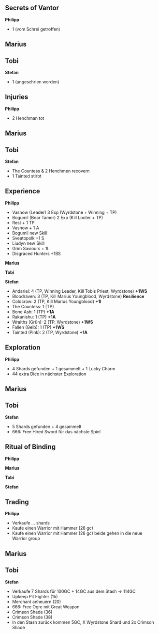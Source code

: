 ## Secrets of Vantor
**Philipp**  
  - 1 (vom Schrei getroffen)

**Marius**  
 - 

**Tobi**  
 - 

**Stefan**  
 - 1 (angeschrien worden)

## Injuries
**Philipp**  
  - 2 Henchman tot

**Marius**  
 - 

**Tobi**  
 - 
   
**Stefan**  
 - The Countess & 2 Henchmen recovern
 - 1 Tainted stirbt

## Experience
**Philipp**  
  - Vasnow (Leader) 3 Exp (Wyrdstone + Winning + TP)
  - Bogumil (Bear Tamer) 2 Exp (Kill Looter + TP)
  - Rest + 1 TP
  - Vasnow + 1 A
  - Bogumil new Skill
  - Sveatopolk +1 S
  - Liudyn new Skill
  - Grim Saviours + 1I
  - Disgraced Hunters +1BS
  

**Marius**  
 

**Tobi**  
 
   
**Stefan**  
 - Andariel: 4 (TP, Winning Leader, Kill Tobis Priest, Wyrdstone) **+1WS**
 - Bloodraven: 3 (TP, Kill Marius Youngblood, Wyrdstone) **Resilience**
 - Coldcrow: 2 (TP, Kill Marius Youngblood) **+1I**
 - The Countess: 1 (TP) 
 - Bone Ash: 1 (TP) **+1A**
 - Rakanishu: 1 (TP) **+1A**
 - Wraiths (Grün): 2 (TP, Wyrdstone) **+1WS**
 - Fallen (Gelb): 1 (TP) **+1WS**
 - Tainted (Pink): 2 (TP, Wyrdstone) **+1A**


## Exploration
**Philipp**  
  - 4 Shards gefunden + 1 gesammelt + 1 Lucky Charm
  - 44 extra Dice in nächster Exploration

**Marius**  
 -  

**Tobi**  
 - 
   
**Stefan**  
 - 5 Shards gefunden + 4 gesammelt
 - 666: Free Hired Sword für das nächste Spiel

## Ritual of Binding
**Philipp**   
  
**Marius**  

**Tobi**  

**Stefan**  

## Trading
**Philipp**   
- Verkaufe ... shards
- Kaufe einen Warrior mit Hammer (28 gc)
- Kaufe einen Warrior mit Hammer (28 gc)
beide gehen in die neue Warrior group

**Marius**  
 - 

**Tobi**  
-
  
**Stefan**  
 - Verkaufe 7 Shards für 100GC + 14GC aus dem Stash => 114GC
 - Upkeep Pit Fighter (15)
 - Merchant anheuern (20)
 - 666: Free Ogre mit Great Weapon
 - Crimson Shade (36)
 - Crimson Shade (38)
 - In den Stash zurück kommen 5GC, X Wyrdstone Shard und 2x Crimson Shade
